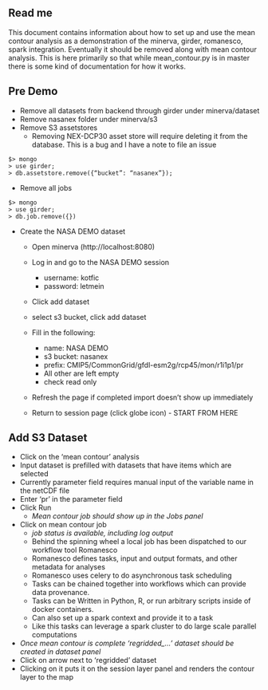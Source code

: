 ## Read me
  This document contains information about how to set up and use the mean contour analysis as a demonstration of the minerva, girder, romanesco, spark integration.  Eventually it should be removed along with mean contour analysis.  This is here primarily so that while mean_contour.py is in master there is some kind of documentation for how it works.

## Pre Demo
 - Remove all datasets from backend through girder under minerva/dataset
 - Remove nasanex folder under minerva/s3
 - Remove S3 assetstores
   - Removing NEX-DCP30 asset store will require deleting it from the database.  This is a bug and I have a note to file an issue

```
$> mongo
> use girder;
> db.assetstore.remove({“bucket”: “nasanex”});
```

- Remove all jobs

```
$> mongo
> use girder;
> db.job.remove({})
```

- Create the NASA DEMO dataset
   - Open minerva (http://localhost:8080) 
   - Log in and go to the NASA DEMO session
       - username: kotfic
       - password:  letmein
   - Click add dataset
   - select s3 bucket,  click add dataset
   - Fill in the following:
     - name: NASA DEMO
     - s3 bucket: nasanex
     - prefix: CMIP5/CommonGrid/gfdl-esm2g/rcp45/mon/r1i1p1/pr
     - All other are left empty
     - check read only
   - Refresh the page if completed import doesn’t show up immediately

   - Return to session page (click globe icon)  - START FROM HERE



## Add S3 Dataset
 - Click on the ‘mean contour’ analysis
 - Input dataset is prefilled with datasets that have items which are selected
 - Currently parameter field requires manual input of the variable name in the netCDF file
 - Enter ‘pr’ in the parameter field
 - Click Run
   - *Mean contour job should show up in the Jobs panel*
 - Click on mean contour job
   - *job status is available,  including log output*
   - Behind the spinning wheel a local job has been dispatched to our workflow tool Romanesco
   - Romanesco defines tasks, input and output formats, and other metadata for analyses
   - Romanesco uses celery to do asynchronous task scheduling
   - Tasks can be chained together into workflows which can provide data provenance.   
   - Tasks can be Written in Python,  R, or run arbitrary scripts inside of docker containers.
   - Can also set up a spark context and provide it to a task
   - Like this tasks can leverage a spark cluster to do large scale parallel computations
 - *Once mean contour is complete ‘regridded_...’  dataset should be created in dataset panel*
 - Click on arrow next to ‘regridded’  dataset
 - Clicking on it puts it on the session layer panel and renders the contour layer to the map

